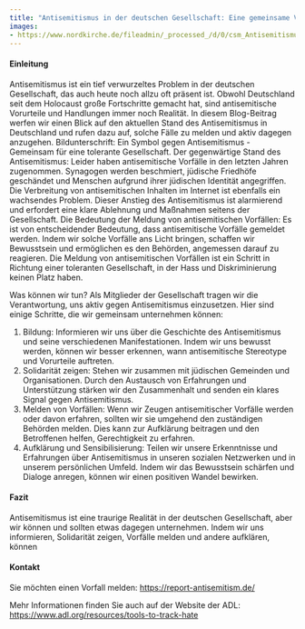```yaml
---
title: "Antisemitismus in der deutschen Gesellschaft: Eine gemeinsame Verantwortung"
images: 
- https://www.nordkirche.de/fileadmin/_processed_/d/0/csm_Antisemitismus_Judentum_Davidstern_h_epd_00432914_81482a1c23.jpg
---
```


#### Einleitung

Antisemitismus ist ein tief verwurzeltes Problem in der deutschen Gesellschaft, das auch heute noch allzu oft präsent ist. Obwohl Deutschland seit dem Holocaust große Fortschritte gemacht hat, sind antisemitische Vorurteile und Handlungen immer noch Realität. In diesem Blog-Beitrag werfen wir einen Blick auf den aktuellen Stand des Antisemitismus in Deutschland und rufen dazu auf, solche Fälle zu melden und aktiv dagegen anzugehen.
Bildunterschrift: Ein Symbol gegen Antisemitismus - Gemeinsam für eine tolerante Gesellschaft.
Der gegenwärtige Stand des Antisemitismus: Leider haben antisemitische Vorfälle in den letzten Jahren zugenommen. Synagogen werden beschmiert, jüdische Friedhöfe geschändet und Menschen aufgrund ihrer jüdischen Identität angegriffen. Die Verbreitung von antisemitischen Inhalten im Internet ist ebenfalls ein wachsendes Problem. Dieser Anstieg des Antisemitismus ist alarmierend und erfordert eine klare Ablehnung und Maßnahmen seitens der Gesellschaft.
Die Bedeutung der Meldung von antisemitischen Vorfällen: Es ist von entscheidender Bedeutung, dass antisemitische Vorfälle gemeldet werden. Indem wir solche Vorfälle ans Licht bringen, schaffen wir Bewusstsein und ermöglichen es den Behörden, angemessen darauf zu reagieren. Die Meldung von antisemitischen Vorfällen ist ein Schritt in Richtung einer toleranten Gesellschaft, in der Hass und Diskriminierung keinen Platz haben.

Was können wir tun? Als Mitglieder der Gesellschaft tragen wir die Verantwortung, uns aktiv gegen Antisemitismus einzusetzen. Hier sind einige Schritte, die wir gemeinsam unternehmen können:

1.	Bildung: Informieren wir uns über die Geschichte des Antisemitismus und seine verschiedenen Manifestationen. Indem wir uns bewusst werden, können wir besser erkennen, wann antisemitische Stereotype und Vorurteile auftreten.
2.	Solidarität zeigen: Stehen wir zusammen mit jüdischen Gemeinden und Organisationen. Durch den Austausch von Erfahrungen und Unterstützung stärken wir den Zusammenhalt und senden ein klares Signal gegen Antisemitismus.
3.	Melden von Vorfällen: Wenn wir Zeugen antisemitischer Vorfälle werden oder davon erfahren, sollten wir sie umgehend den zuständigen Behörden melden. Dies kann zur Aufklärung beitragen und den Betroffenen helfen, Gerechtigkeit zu erfahren.
4.	Aufklärung und Sensibilisierung: Teilen wir unsere Erkenntnisse und Erfahrungen über Antisemitismus in unseren sozialen Netzwerken und in unserem persönlichen Umfeld. Indem wir das Bewusstsein schärfen und Dialoge anregen, können wir einen positiven Wandel bewirken.

#### Fazit

Antisemitismus ist eine traurige Realität in der deutschen Gesellschaft, aber wir können und sollten etwas dagegen unternehmen. Indem wir uns informieren, Solidarität zeigen, Vorfälle melden und andere aufklären, können

#### Kontakt

Sie möchten einen Vorfall melden: 
https://report-antisemitism.de/

Mehr Informationen finden Sie auch auf der Website der ADL: 
https://www.adl.org/resources/tools-to-track-hate
